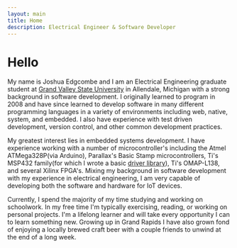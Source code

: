 ```yaml
---
layout: main
title: Home
description: Electrical Engineer & Software Developer
---
```


# Hello

My name is Joshua Edgcombe and I am an Electrical Engineering graduate student at [Grand Valley State University](http://www.gvsu.edu/) in Allendale, Michigan with a strong background in software development. I originally learned to program in 2008 and have since learned to develop software in many different programming languages in a variety of environments including web, native, system, and embedded. I also have experience with test driven development, version control, and other common development practices.

My greatest interest lies in embedded systems development. I have experience working with a number of microcontroller's including the Atmel ATMega328P(via Arduino), Parallax's Basic Stamp microcontrollers, Ti's MSP432 family(for which I wrote a basic [driver library](https://github.com/midimaster21b/MSP432_DriverLibrary)), Ti's OMAP-L138, and several Xilinx FPGA's. Mixing my background in software development with my experience in electrical engineering, I am very capable of developing both the software and hardware for IoT devices.

Currently, I spend the majority of my time studying and working on schoolwork. In my free time I'm typically exercising, reading, or working on personal projects. I'm a lifelong learner and will take every opportunity I can to learn something new. Growing up in Grand Rapids I have also grown fond of enjoying a locally brewed craft beer with a couple friends to unwind at the end of a long week.
